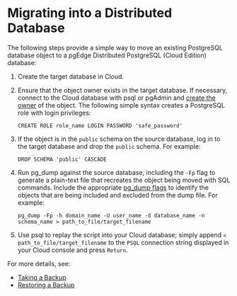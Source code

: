 # Migrating into a Distributed Database

The following steps provide a simple way to move an existing PostgreSQL database object to a pgEdge Distributed PostgreSQL (Cloud Edition) database:

1. Create the target database in Cloud.
2. Ensure that the object owner exists in the target database. If necessary, connect to the Cloud database with psql or pgAdmin and [create the owner](https://www.postgresql.org/docs/16/sql-createrole.html) of the object. The following simple syntax creates a PostgreSQL role with login privileges:

    `CREATE ROLE role_name LOGIN PASSWORD 'safe_password'`

3. If the object is in the `public` schema on the source database, log in to the target database and drop the `public` schema. For example:

    `DROP SCHEMA 'public' CASCADE`

4. Run pg_dump against the source database, including the `-Fp` flag to generate a plain-text file that recreates the object being moved with SQL commands. Include the appropriate [pg_dump flags](https://www.postgresql.org/docs/16/app-pgdump.html) to identify the objects that are being included and excluded from the dump file. For example:

    `pg_dump -Fp -h domain_name -U user_name -d database_name -n schema_name > path_to_file/target_filename`

5. Use psql to replay the script into your Cloud database; simply append `< path_to_file/target_filename` to the `PSQL` connection string displayed in your Cloud console and press `Return`.

For more details, see:

* [Taking a Backup](/cloud/migration/backup.md)
* [Restoring a Backup](/cloud/migration/restore.md)
